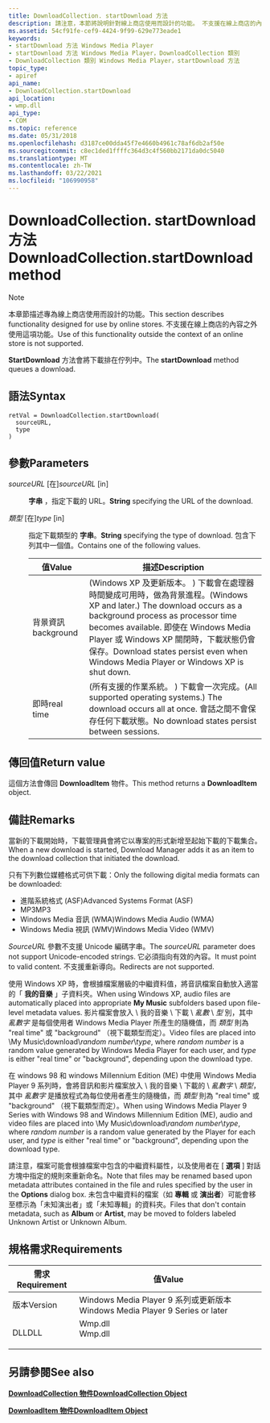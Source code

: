 ```yaml
---
title: DownloadCollection. startDownload 方法
description: 請注意，本節將說明針對線上商店使用而設計的功能。 不支援在線上商店的內容之外使用這項功能。 StartDownload 方法會將下載排在佇列中。
ms.assetid: 54cf91fe-cef9-4424-9f99-629e773eade1
keywords:
- startDownload 方法 Windows Media Player
- startDownload 方法 Windows Media Player，DownloadCollection 類別
- DownloadCollection 類別 Windows Media Player，startDownload 方法
topic_type:
- apiref
api_name:
- DownloadCollection.startDownload
api_location:
- wmp.dll
api_type:
- COM
ms.topic: reference
ms.date: 05/31/2018
ms.openlocfilehash: d3187ce00dda45f7e4660b4961c78af6db2af50e
ms.sourcegitcommit: c8ec1ded1ffffc364d3c4f560bb2171da0dc5040
ms.translationtype: MT
ms.contentlocale: zh-TW
ms.lasthandoff: 03/22/2021
ms.locfileid: "106990958"
---
```

# <a name="downloadcollectionstartdownload-method"></a><span data-ttu-id="9e817-108">DownloadCollection. startDownload 方法</span><span class="sxs-lookup"><span data-stu-id="9e817-108">DownloadCollection.startDownload method</span></span>

> [!Note]  
> <span data-ttu-id="9e817-109">本章節描述專為線上商店使用而設計的功能。</span><span class="sxs-lookup"><span data-stu-id="9e817-109">This section describes functionality designed for use by online stores.</span></span> <span data-ttu-id="9e817-110">不支援在線上商店的內容之外使用這項功能。</span><span class="sxs-lookup"><span data-stu-id="9e817-110">Use of this functionality outside the context of an online store is not supported.</span></span>

 

<span data-ttu-id="9e817-111">**StartDownload** 方法會將下載排在佇列中。</span><span class="sxs-lookup"><span data-stu-id="9e817-111">The **startDownload** method queues a download.</span></span>

## <a name="syntax"></a><span data-ttu-id="9e817-112">語法</span><span class="sxs-lookup"><span data-stu-id="9e817-112">Syntax</span></span>


```JScript
retVal = DownloadCollection.startDownload(
  sourceURL,
  type
)
```



## <a name="parameters"></a><span data-ttu-id="9e817-113">參數</span><span class="sxs-lookup"><span data-stu-id="9e817-113">Parameters</span></span>

<dl> <dt>

<span data-ttu-id="9e817-114">*sourceURL* \[在\]</span><span class="sxs-lookup"><span data-stu-id="9e817-114">*sourceURL* \[in\]</span></span>
</dt> <dd>

<span data-ttu-id="9e817-115">**字串** ，指定下載的 URL。</span><span class="sxs-lookup"><span data-stu-id="9e817-115">**String** specifying the URL of the download.</span></span>

</dd> <dt>

<span data-ttu-id="9e817-116">*類型* \[在\]</span><span class="sxs-lookup"><span data-stu-id="9e817-116">*type* \[in\]</span></span>
</dt> <dd>

<span data-ttu-id="9e817-117">指定下載類型的 **字串**。</span><span class="sxs-lookup"><span data-stu-id="9e817-117">**String** specifying the type of download.</span></span> <span data-ttu-id="9e817-118">包含下列其中一個值。</span><span class="sxs-lookup"><span data-stu-id="9e817-118">Contains one of the following values.</span></span>



| <span data-ttu-id="9e817-119">值</span><span class="sxs-lookup"><span data-stu-id="9e817-119">Value</span></span>      | <span data-ttu-id="9e817-120">描述</span><span class="sxs-lookup"><span data-stu-id="9e817-120">Description</span></span>                                                                                                                                                                                 |
|------------|---------------------------------------------------------------------------------------------------------------------------------------------------------------------------------------------|
| <span data-ttu-id="9e817-121">背景資訊</span><span class="sxs-lookup"><span data-stu-id="9e817-121">background</span></span> | <span data-ttu-id="9e817-122"> (Windows XP 及更新版本。 ) 下載會在處理器時間變成可用時，做為背景進程。</span><span class="sxs-lookup"><span data-stu-id="9e817-122">(Windows XP and later.) The download occurs as a background process as processor time becomes available.</span></span> <span data-ttu-id="9e817-123">即使在 Windows Media Player 或 Windows XP 關閉時，下載狀態仍會保存。</span><span class="sxs-lookup"><span data-stu-id="9e817-123">Download states persist even when Windows Media Player or Windows XP is shut down.</span></span> |
| <span data-ttu-id="9e817-124">即時</span><span class="sxs-lookup"><span data-stu-id="9e817-124">real time</span></span>  | <span data-ttu-id="9e817-125"> (所有支援的作業系統。 ) 下載會一次完成。</span><span class="sxs-lookup"><span data-stu-id="9e817-125">(All supported operating systems.) The download occurs all at once.</span></span> <span data-ttu-id="9e817-126">會話之間不會保存任何下載狀態。</span><span class="sxs-lookup"><span data-stu-id="9e817-126">No download states persist between sessions.</span></span>                                                                            |



 

</dd> </dl>

## <a name="return-value"></a><span data-ttu-id="9e817-127">傳回值</span><span class="sxs-lookup"><span data-stu-id="9e817-127">Return value</span></span>

<span data-ttu-id="9e817-128">這個方法會傳回 **DownloadItem** 物件。</span><span class="sxs-lookup"><span data-stu-id="9e817-128">This method returns a **DownloadItem** object.</span></span>

## <a name="remarks"></a><span data-ttu-id="9e817-129">備註</span><span class="sxs-lookup"><span data-stu-id="9e817-129">Remarks</span></span>

<span data-ttu-id="9e817-130">當新的下載開始時，下載管理員會將它以專案的形式新增至起始下載的下載集合。</span><span class="sxs-lookup"><span data-stu-id="9e817-130">When a new download is started, Download Manager adds it as an item to the download collection that initiated the download.</span></span>

<span data-ttu-id="9e817-131">只有下列數位媒體格式可供下載：</span><span class="sxs-lookup"><span data-stu-id="9e817-131">Only the following digital media formats can be downloaded:</span></span>

-   <span data-ttu-id="9e817-132">進階系統格式 (ASF)</span><span class="sxs-lookup"><span data-stu-id="9e817-132">Advanced Systems Format (ASF)</span></span>
-   <span data-ttu-id="9e817-133">MP3</span><span class="sxs-lookup"><span data-stu-id="9e817-133">MP3</span></span>
-   <span data-ttu-id="9e817-134">Windows Media 音訊 (WMA)</span><span class="sxs-lookup"><span data-stu-id="9e817-134">Windows Media Audio (WMA)</span></span>
-   <span data-ttu-id="9e817-135">Windows Media 視訊 (WMV)</span><span class="sxs-lookup"><span data-stu-id="9e817-135">Windows Media Video (WMV)</span></span>

<span data-ttu-id="9e817-136">*SourceURL* 參數不支援 Unicode 編碼字串。</span><span class="sxs-lookup"><span data-stu-id="9e817-136">The *sourceURL* parameter does not support Unicode-encoded strings.</span></span> <span data-ttu-id="9e817-137">它必須指向有效的內容。</span><span class="sxs-lookup"><span data-stu-id="9e817-137">It must point to valid content.</span></span> <span data-ttu-id="9e817-138">不支援重新導向。</span><span class="sxs-lookup"><span data-stu-id="9e817-138">Redirects are not supported.</span></span>

<span data-ttu-id="9e817-139">使用 Windows XP 時，會根據檔案層級的中繼資料值，將音訊檔案自動放入適當的「 **我的音樂** 」子資料夾。</span><span class="sxs-lookup"><span data-stu-id="9e817-139">When using Windows XP, audio files are automatically placed into appropriate **My Music** subfolders based upon file-level metadata values.</span></span> <span data-ttu-id="9e817-140">影片檔案會放入 \\ 我的音樂 \\ 下載 \\ *亂數* \\ *型* 別，其中 *亂數字* 是每個使用者 Windows Media Player 所產生的隨機值，而 *類型* 則為 "real time" 或 "background" （視下載類型而定）。</span><span class="sxs-lookup"><span data-stu-id="9e817-140">Video files are placed into \\My Music\\download\\*random number*\\*type*, where *random number* is a random value generated by Windows Media Player for each user, and *type* is either "real time" or "background", depending upon the download type.</span></span>

<span data-ttu-id="9e817-141">在 windows 98 和 windows Millennium Edition (ME) 中使用 Windows Media Player 9 系列時，會將音訊和影片檔案放入 \\ 我的音樂 \\ 下載的 \\ *亂數字* \\ *類型*，其中 *亂數字* 是播放程式為每位使用者產生的隨機值，而 *類型* 則為 "real time" 或 "background" （視下載類型而定）。</span><span class="sxs-lookup"><span data-stu-id="9e817-141">When using Windows Media Player 9 Series with Windows 98 and Windows Millennium Edition (ME), audio and video files are placed into \\My Music\\download\\*random number*\\*type*, where *random number* is a random value generated by the Player for each user, and *type* is either "real time" or "background", depending upon the download type.</span></span>

<span data-ttu-id="9e817-142">請注意，檔案可能會根據檔案中包含的中繼資料屬性，以及使用者在 [ **選項** ] 對話方塊中指定的規則來重新命名。</span><span class="sxs-lookup"><span data-stu-id="9e817-142">Note that files may be renamed based upon metadata attributes contained in the file and rules specified by the user in the **Options** dialog box.</span></span> <span data-ttu-id="9e817-143">未包含中繼資料的檔案（如 **專輯** 或 **演出者**）可能會移至標示為「未知演出者」或「未知專輯」的資料夾。</span><span class="sxs-lookup"><span data-stu-id="9e817-143">Files that don't contain metadata, such as **Album** or **Artist**, may be moved to folders labeled Unknown Artist or Unknown Album.</span></span>

## <a name="requirements"></a><span data-ttu-id="9e817-144">規格需求</span><span class="sxs-lookup"><span data-stu-id="9e817-144">Requirements</span></span>



| <span data-ttu-id="9e817-145">需求</span><span class="sxs-lookup"><span data-stu-id="9e817-145">Requirement</span></span> | <span data-ttu-id="9e817-146">值</span><span class="sxs-lookup"><span data-stu-id="9e817-146">Value</span></span> |
|--------------------|------------------------------------------------------------------------------------|
| <span data-ttu-id="9e817-147">版本</span><span class="sxs-lookup"><span data-stu-id="9e817-147">Version</span></span><br/> | <span data-ttu-id="9e817-148">Windows Media Player 9 系列或更新版本</span><span class="sxs-lookup"><span data-stu-id="9e817-148">Windows Media Player 9 Series or later</span></span><br/>                                  |
| <span data-ttu-id="9e817-149">DLL</span><span class="sxs-lookup"><span data-stu-id="9e817-149">DLL</span></span><br/>     | <dl> <span data-ttu-id="9e817-150"><dt>Wmp.dll</dt></span><span class="sxs-lookup"><span data-stu-id="9e817-150"><dt>Wmp.dll</dt></span></span> </dl> |



## <a name="see-also"></a><span data-ttu-id="9e817-151">另請參閱</span><span class="sxs-lookup"><span data-stu-id="9e817-151">See also</span></span>

<dl> <dt>

[<span data-ttu-id="9e817-152">**DownloadCollection 物件**</span><span class="sxs-lookup"><span data-stu-id="9e817-152">**DownloadCollection Object**</span></span>](downloadcollection-object.md)
</dt> <dt>

[<span data-ttu-id="9e817-153">**DownloadItem 物件**</span><span class="sxs-lookup"><span data-stu-id="9e817-153">**DownloadItem Object**</span></span>](downloaditem-object.md)
</dt> </dl>

 

 





